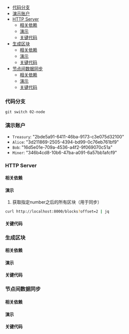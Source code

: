- [代码分支](#代码分支)
- [演示账户](#演示账户)
- [HTTP Server](#http-server)
  - [相关依赖](#相关依赖)
  - [演示](#演示)
  - [关键代码](#关键代码)
- [生成区块](#生成区块)
  - [相关依赖](#相关依赖-1)
  - [演示](#演示-1)
  - [关键代码](#关键代码-1)
- [节点间数据同步](#节点间数据同步)
  - [相关依赖](#相关依赖-2)
  - [演示](#演示-2)
  - [关键代码](#关键代码-2)

### 代码分支

`git switch 02-node`

### 演示账户

- `Treasury`: "2bde5a91-6411-46ba-9173-c3e075d32100"
- `Alice`: "3d211869-2505-4394-bd99-0c76eb761bf9"
- `Bob`: "16d5e01e-709a-4536-a4f2-9f069070c51a"
- `Miner`: "346b4cd8-10b6-47ba-a091-6a57bb1afcf9"

### HTTP Server

#### 相关依赖

#### 演示

1. 获取指定number之后的所有区块（用于同步）

```sh
curl http://localhost:8000/blocks?offset=2 | jq
```

#### 关键代码

### 生成区块

#### 相关依赖

#### 演示

#### 关键代码

### 节点间数据同步

#### 相关依赖

#### 演示

#### 关键代码
